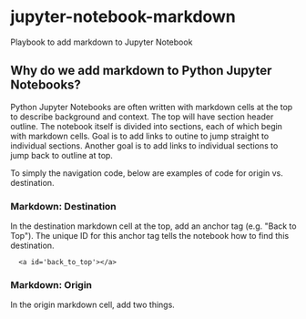 # jupyter-notebook-markdown
Playbook to add markdown to Jupyter Notebook

## Why do we add markdown to Python Jupyter Notebooks?
Python Jupyter Notebooks are often written with markdown cells at the top to describe background and context.  The top will have section header outline.  The notebook itself is divided into sections, each of which begin with markdown cells.  Goal is to add links to outine to jump straight to individual sections.  Another goal is to add links to individual sections to jump back to outline at top.

To simply the navigation code, below are examples of code for origin vs. destination.

### Markdown: Destination
In the destination markdown cell at the top, add an anchor tag (e.g. "Back to Top").  The unique ID for this anchor tag tells the notebook how to find this destination.

```
  <a id='back_to_top'></a>
```

### Markdown: Origin
In the origin markdown cell, add two things.
